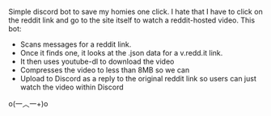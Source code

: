 Simple discord bot to save my homies one click.
I hate that I have to click on the reddit link and go to the site itself to watch a reddit-hosted video. This bot:
 - Scans messages for a reddit link.
 - Once it finds one, it looks at the .json data for a v.redd.it link.
 - It then uses youtube-dl to download the video
 - Compresses the video to less than 8MB so we can
 - Upload to Discord as a reply to the original reddit link so users can just watch the video within Discord

o(一︿一+)o
